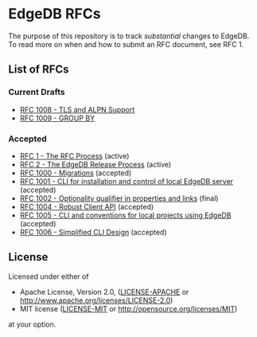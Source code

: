 # EdgeDB RFCs

The purpose of this repository is to track *substantial* changes to EdgeDB.
To read more on when and how to submit an RFC document, see RFC 1.

## List of RFCs
[//]: # "NOTE: This section is auto-generated with update_index.py"

### Current Drafts
* [RFC 1008 - TLS and ALPN Support](./text/1008-tls-and-alpn.rst)
* [RFC 1009 - GROUP BY](./text/1009-group-by.rst)

### Accepted
* [RFC 1 - The RFC Process](./text/0001-rfc-process.rst) (active)
* [RFC 2 - The EdgeDB Release Process](./text/0002-edgedb-release-process.rst) (active)
* [RFC 1000 - Migrations](./text/1000-migrations.rst) (accepted)
* [RFC 1001 - CLI for installation and control of local EdgeDB server](./text/1001-edgedb-server-control.rst) (accepted)
* [RFC 1002 - Optionality qualifier in properties and links](./text/1002-optionality-qualifier.rst) (final)
* [RFC 1004 - Robust Client API](./text/1004-transactions-api.rst) (accepted)
* [RFC 1005 - CLI and conventions for local projects using EdgeDB](./text/1005-edgedb-project.rst) (accepted)
* [RFC 1006 - Simplified CLI Design](./text/1006-simplified-cli.rst) (accepted)

## License

Licensed under either of

* Apache License, Version 2.0,
  ([LICENSE-APACHE](./LICENSE-APACHE) or
  http://www.apache.org/licenses/LICENSE-2.0)
* MIT license ([LICENSE-MIT](./LICENSE-MIT) or
  http://opensource.org/licenses/MIT)

at your option.
